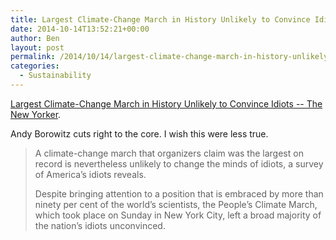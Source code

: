 ```yaml
---
title: Largest Climate-Change March in History Unlikely to Convince Idiots
date: 2014-10-14T13:52:21+00:00
author: Ben
layout: post
permalink: /2014/10/14/largest-climate-change-march-in-history-unlikely-to-convince-idiots/
categories:
  - Sustainability
---
```

[Largest Climate-Change March in History Unlikely to Convince Idiots -- The New Yorker](http://www.newyorker.com/humor/borowitz-report/largest-climate-change-march-history-unlikely-convince-idiots?mbid=rss).

Andy Borowitz cuts right to the core. I wish this were less true.

> A climate-change march that organizers claim was the largest on record is nevertheless unlikely to change the minds of idiots, a survey of America’s idiots reveals.
> 
> Despite bringing attention to a position that is embraced by more than ninety per cent of the world’s scientists, the People’s Climate March, which took place on Sunday in New York City, left a broad majority of the nation’s idiots unconvinced.
